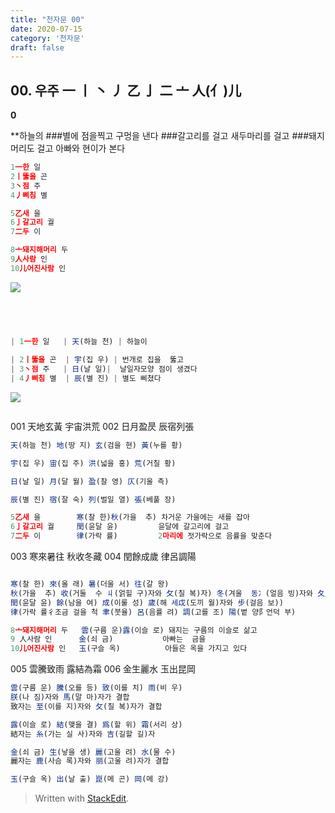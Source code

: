 ```yaml
---
title: "천자문 00"
date: 2020-07-15
category: '천자문'
draft: false
---
```

## 00. 우주    一 丨 丶 丿 乙 亅 二 亠 人(亻)儿
**0**

**하늘의
###별에 점을찍고 구멍을 낸다
###갈고리를 걸고 새두마리를 걸고
###돼지머리도 걸고 아빠와 현이가 본다
```js
1一한 일
2丨뚫을 곤
3丶점 주
4丿삐침 별

5乙새 을
6亅갈고리 궐
7二두 이

8亠돼지해머리 두
9人사람 인
10儿어진사람 인
```
![](https://i.ibb.co/TgwPyGb/02.jpg)
```js
   
 
   

| 1一한 일   | 天(하늘 천) | 하늘이 

| 2丨뚫을 곤  | 宇(집 우) | 번개로 집을  뚫고
| 3丶점 주   | 日(날 일)|  날일자모양 점이 생겼다
| 4丿삐침 별  | 辰(별 진) | 별도 삐쳤다
```
![](https://i.ibb.co/4YMJndQ/Screen-Shot-2020-07-15-at-1-42-19-PM.png)
```
```
001 天地玄黃 宇宙洪荒 
002 日月盈昃 辰宿列張
```js
天(하늘 천) 地(땅 지) 玄(검을 현) 黃(누를 황)

宇(집 우) 宙(집 주) 洪(넓을 홍) 荒(거칠 황)

日(날 일) 月(달 월) 盈(찰 영) 仄(기울 측)

辰(별 진) 宿(잘 숙) 列(벌일 열) 張(베풀 장)

```
```js
5乙새 을        寒(찰 한)秋(가을  추) 차거운 가을에는 새를 잡아
6亅갈고리 궐     閏(윤달 윤)         윤달에 갈고리에 걸고
7二두 이        律(가락 률)         2마리에 젓가락으로 음률을 맞춘다
```
003 寒來暑往 秋收冬藏 
004 閏餘成歲 律呂調陽 
```js

寒(찰 한) 來(올 래) 暑(더울 서) 往(갈 왕)
秋(가을  추) 收(거둘  수 丩(얽힐 구)자와 攵(칠 복)자) 冬(겨울  동冫(얼음 빙)자와 夂(뒤져 올 치)) 藏(감출  장)
閏(윤달 윤) 餘(남을 여) 成(이룰 성) 歲(해 세戉(도끼 월)자와 步(걸음 보))
律(가락 률彳조금 걸을 척 聿(붓율) 呂(음률 려) 調(고를 조) 陽(볕 양阝언덕 부)
```
```js
8亠돼지해머리 두   雲(구름 운)露(이슬 로) 돼지는 구름의 이슬로 삶고
9 人사람 인      金(쇠 금)           아빠는  금을 
10儿어진사람 인   玉(구슬 옥)          아들은 옥을 가지고 있다
```
005 雲騰致雨 露結為霜 
006 金生麗水 玉出昆岡 
```js
雲(구름 운) 騰(오를 등) 致(이를 치) 雨(비 우)
朕(나 짐)자와 馬(말 마)자가 결합
致자는 至(이를 지)자와 攵(칠 복)자가 결합

露(이슬 로) 結(맺을 결) 爲(할 위) 霜(서리 상)
結자는 糸(가는 실 사)자와 吉(길할 길)자

金(쇠 금) 生(낳을 생) 麗(고울 려) 水(물 수)
麗자는 鹿(사슴 록)자와 丽(고울 려)자가 결합

玉(구슬 옥) 出(날 출) 崑(메 곤) 岡(메 강)

```

> Written with [StackEdit](https://stackedit.io/).
<!--stackedit_data:
eyJoaXN0b3J5IjpbMTE3NTcxOTM3Myw5NjMzNzc2MjIsLTUyMz
I1MjY0OSwtMTE0NjAyNDI3MSwtMjk2NjA4NTM5LC0xNDU0MDU4
MjQzXX0=
-->